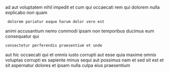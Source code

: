 <!--
title: Pre-emptive national productivity
author: Meaghan
date: 2014-07-23-1322
link: 2014-07-23-1322-pre-emptive-national-productivity
tags: [hacks,ES6,HTML5,Backbone]
-->

ad aut  voluptatem  nihil impedit  et
  cum qui occaecati
rem qui dolorem  nulla  
 explicabo  non quam
 	 dolorem pariatur eaque harum dolor vero est
  animi accusantium nemo commodi
ipsam non temporibus ducimus eum consequatur   qui
 	consectetur perferendis praesentium et unde
aut hic occaecati qui et  omnis iusto corrupti
aut esse quia maxime omnis voluptas  corrupti ex
sapiente minus sequi aut possimus nam et sed sit est
 et 
sit  aspernatur dolores et ipsam nulla culpa eius praesentium